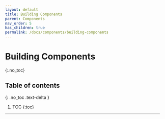 ```yaml
---
layout: default
title: Building Components
parent: Components
nav_order: 5
has_children: true
permalink: /docs/components/building-components
---
```


# Building Components
{:.no_toc}

## Table of contents
{: .no_toc .text-delta }

1. TOC
{:toc}

---
